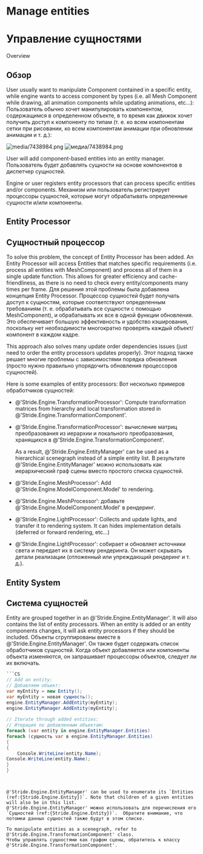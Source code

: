 # Manage entities
# Управление сущностями

<div class="doc-incomplete"/>
<div class=

## Overview
## Обзор

User usually want to manipulate Component contained in a specific entity, while engine wants to access component by types (i.e. all Mesh Component while drawing, all animation components while updating animations, etc...):
Пользователь обычно хочет манипулировать компонентом, содержащимся в определенном объекте, в то время как движок хочет получить доступ к компоненту по типам (т. е. ко всем компонентам сетки при рисовании, ко всем компонентам анимации при обновлении анимации и т. д.):




![media/7438984.png](media/7438984.png) 
![медиа/7438984.png](медиа/7438984.png)




User will add component-based entities into an entity manager.
Пользователь будет добавлять сущности на основе компонентов в диспетчер сущностей.

Engine or user registers entity processors that can process specific entities and/or components.
Механизм или пользователь регистрирует процессоры сущностей, которые могут обрабатывать определенные сущности и/или компоненты.

## Entity Processor
## Сущностный процессор

To solve this problem, the concept of Entity Processor has been added. An Entity Processor will access Entities that matches specific requirements (i.e. process all entities with MeshComponent) and process all of them in a single update function. This allows for greater efficiency and cache-friendliness, as there is no need to check every entity/components many times per frame.
Для решения этой проблемы была добавлена ​​концепция Entity Processor.  Процессор сущностей будет получать доступ к сущностям, которые соответствуют определенным требованиям (т. е. обрабатывать все сущности с помощью MeshComponent), и обрабатывать их все в одной функции обновления.  Это обеспечивает большую эффективность и удобство кэширования, поскольку нет необходимости многократно проверять каждый объект/компонент в каждом кадре.

This approach also solves many update order dependencies issues (just need to order the entity processors updates properly).
Этот подход также решает многие проблемы с зависимостями порядка обновления (просто нужно правильно упорядочить обновления процессоров сущностей).

Here is some examples of entity processors:
Вот несколько примеров обработчиков сущностей:

- @'Stride.Engine.TransformationProcessor': Compute transformation matrices from hierarchy and local transformation stored in @'Stride.Engine.TransformationComponent'.
- @'Stride.Engine.TransformationProcessor': вычисление матриц преобразования из иерархии и локального преобразования, хранящихся в @'Stride.Engine.TransformationComponent'.
  
  As a result, @'Stride.Engine.EntityManager' can be used as a hierarchical scenegraph instead of a simple entity list.
В результате @'Stride.Engine.EntityManager' можно использовать как иерархический граф сцены вместо простого списка сущностей.
- @'Stride.Engine.MeshProcessor': Add @'Stride.Engine.ModelComponent.Model' to rendering.
- @'Stride.Engine.MeshProcessor': добавьте @'Stride.Engine.ModelComponent.Model' в рендеринг.
- @'Stride.Engine.LightProcessor': Collects and update lights, and transfer it to rendering system. It can hides implementation details (deferred or forward rendering, etc...)
- @'Stride.Engine.LightProcessor': собирает и обновляет источники света и передает их в систему рендеринга.  Он может скрывать детали реализации (отложенный или упреждающий рендеринг и т. д.).

## Entity System
## Система сущностей

Entity are grouped together in an @'Stride.Engine.EntityManager'. It will also contains the list of entity processors. When an entity is added or an entity components changes, it will ask entity processors if they should be included.
Объекты сгруппированы вместе в @'Stride.Engine.EntityManager'.  Он также будет содержать список обработчиков сущностей.  Когда объект добавляется или компоненты объекта изменяются, он запрашивает процессоры объектов, следует ли их включать.

```cs
```CS
// Add an entity:
// Добавляем объект:
var myEntity = new Entity();
var myEntity = новая сущность();
engine.EntityManager.AddEntity(myEntity);
engine.EntityManager.AddEntity(myEntity);
 
// Iterate through added entities:
// Итерация по добавленным объектам:
foreach (var entity in engine.EntityManager.Entities)
foreach (сущность var в engine.EntityManager.Entities)
{
{
	Console.WriteLine(entity.Name);
Console.WriteLine(entity.Name);
}
}
```
```


@'Stride.Engine.EntityManager' can be used to enumerate its `Entities (ref:{Stride.Engine.Entity})`. Note that children of a given entities will also be in this list.
@'Stride.Engine.EntityManager' можно использовать для перечисления его `Сущностей (ref:{Stride.Engine.Entity})`.  Обратите внимание, что потомки данных сущностей также будут в этом списке.

To manipulate entities as a scenegraph, refer to @'Stride.Engine.TransformationComponent' class.
Чтобы управлять сущностями как графом сцены, обратитесь к классу @'Stride.Engine.TransformationComponent'.

